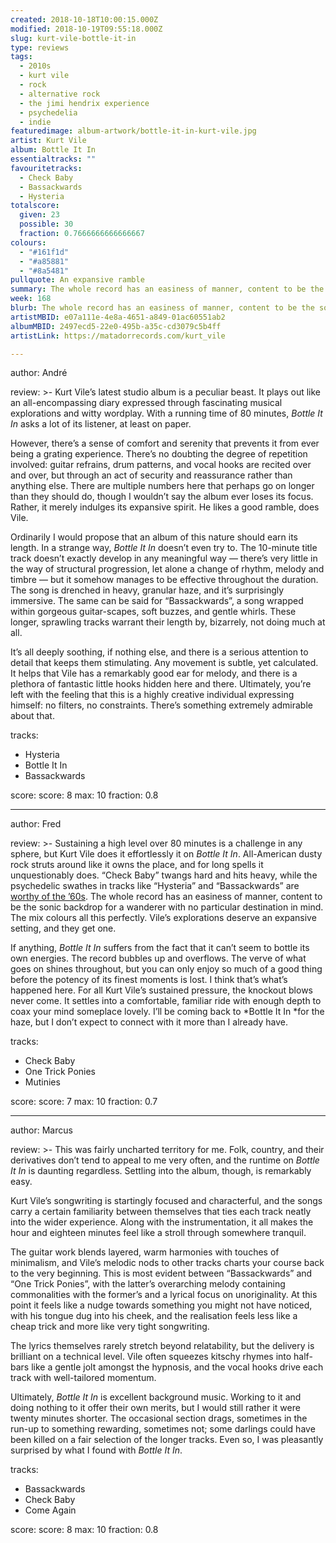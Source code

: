 ```yaml
---
created: 2018-10-18T10:00:15.000Z
modified: 2018-10-19T09:55:18.000Z
slug: kurt-vile-bottle-it-in
type: reviews
tags:
  - 2010s
  - kurt vile
  - rock
  - alternative rock
  - the jimi hendrix experience
  - psychedelia
  - indie
featuredimage: album-artwork/bottle-it-in-kurt-vile.jpg
artist: Kurt Vile
album: Bottle It In
essentialtracks: ""
favouritetracks:
  - Check Baby
  - Bassackwards
  - Hysteria
totalscore:
  given: 23
  possible: 30
  fraction: 0.7666666666666667
colours:
  - "#161f1d"
  - "#a85881"
  - "#8a5481"
pullquote: An expansive ramble
summary: The whole record has an easiness of manner, content to be the sonic backdrop for a wanderer with no particular destination in mind. The mix colours all this perfectly. Vile's explorations deserve an expansive setting, and they get one.
week: 168
blurb: The whole record has an easiness of manner, content to be the sonic backdrop for a wanderer with no particular destination in mind.
artistMBID: e07a111e-4e8a-4651-a849-01ac60551ab2
albumMBID: 2497ecd5-22e0-495b-a35c-cd3079c5b4ff
artistLink: https://matadorrecords.com/kurt_vile

---
```


author: André

review: >-
  Kurt Vile’s latest studio album is a peculiar beast. It plays out like an all-encompassing diary expressed through fascinating musical explorations and witty wordplay. With a running time of 80 minutes, *Bottle It In* asks a lot of its listener, at least on paper. 
  
  However, there’s a sense of comfort and serenity that prevents it from ever being a grating experience. There’s no doubting the degree of repetition involved: guitar refrains, drum patterns, and vocal hooks are recited over and over, but through an act of security and reassurance rather than anything else. There are multiple numbers here that perhaps go on longer than they should do, though I wouldn’t say the album ever loses its focus. Rather, it merely indulges its expansive spirit. He likes a good ramble, does Vile.

  Ordinarily I would propose that an album of this nature should earn its length. In a strange way, *Bottle It In* doesn’t even try to. The 10-minute title track doesn’t exactly develop in any meaningful way — there’s very little in the way of structural progression, let alone a change of rhythm, melody and timbre — but it somehow manages to be effective throughout the duration. The song is drenched in heavy, granular haze, and it’s surprisingly immersive. The same can be said for “Bassackwards”, a song wrapped within gorgeous guitar-scapes, soft buzzes, and gentle whirls. These longer, sprawling tracks warrant their length by, bizarrely, not doing much at all. 
  
  It’s all deeply soothing, if nothing else, and there is a serious attention to detail that keeps them stimulating. Any movement is subtle, yet calculated. It helps that Vile has a remarkably good ear for melody, and there is a plethora of fantastic little hooks hidden here and there. Ultimately, you’re left with the feeling that this is a highly creative individual expressing himself: no filters, no constraints. There’s something extremely admirable about that.

tracks:
  - Hysteria
  - ­­Bottle It In
  - ­­Bassackwards

score:
  score: 8
  max: 10
  fraction: 0.8

---
author: Fred

review: >-
  Sustaining a high level over 80 minutes is a challenge in any sphere, but Kurt Vile does it effortlessly it on *Bottle It In*. All-American dusty rock struts around like it owns the place, and for long spells it unquestionably does. “Check Baby” twangs hard and hits heavy, while the psychedelic swathes in tracks like “Hysteria” and “Bassackwards” are [worthy of the ’60s](/reviews/the-jimi-hendrix-experience-electric-ladyland/). The whole record has an easiness of manner, content to be the sonic backdrop for a wanderer with no particular destination in mind. The mix colours all this perfectly. Vile’s explorations deserve an expansive setting, and they get one.

  If anything, *Bottle It In* suffers from the fact that it can’t seem to bottle its own energies. The record bubbles up and overflows. The verve of what goes on shines throughout, but you can only enjoy so much of a good thing before the potency of its finest moments is lost. I think that’s what’s happened here. For all Kurt Vile’s sustained pressure, the knockout blows never come. It settles into a comfortable, familiar ride with enough depth to coax your mind someplace lovely. I’ll be coming back to *Bottle It In *for the haze, but I don’t expect to connect with it more than I already have.

tracks:
  - Check Baby
  - ­­One Trick Ponies
  - ­­Mutinies

score:
  score: 7
  max: 10
  fraction: 0.7

---
author: Marcus

review: >-
  This was fairly uncharted territory for me. Folk, country, and their derivatives don’t tend to appeal to me very often, and the runtime on *Bottle It In* is daunting regardless. Settling into the album, though, is remarkably easy.

  Kurt Vile’s songwriting is startingly focused and characterful, and the songs carry a certain familiarity between themselves that ties each track neatly into the wider experience. Along with the instrumentation, it all makes the hour and eighteen minutes feel like a stroll through somewhere tranquil.

  The guitar work blends layered, warm harmonies with touches of minimalism, and Vile’s melodic nods to other tracks charts your course back to the very beginning. This is most evident between “Bassackwards” and “One Trick Ponies”, with the latter’s overarching melody containing commonalities with the former’s and a lyrical focus on unoriginality. At this point it feels like a nudge towards something you might not have noticed, with his tongue dug into his cheek, and the realisation feels less like a cheap trick and more like very tight songwriting.

  The lyrics themselves rarely stretch beyond relatability, but the delivery is brilliant on a technical level. Vile often squeezes kitschy rhymes into half-bars like a gentle jolt amongst the hypnosis, and the vocal hooks drive each track with well-tailored momentum.

  Ultimately, *Bottle It In* is excellent background music. Working to it and doing nothing to it offer their own merits, but I would still rather it were twenty minutes shorter. The occasional section drags, sometimes in the run-up to something rewarding, sometimes not; some darlings could have been killed on a fair selection of the longer tracks. Even so, I was pleasantly surprised by what I found with *Bottle It In*.

tracks:
  - Bassackwards
  - ­­Check Baby
  - ­­Come Again

score:
  score: 8
  max: 10
  fraction: 0.8

